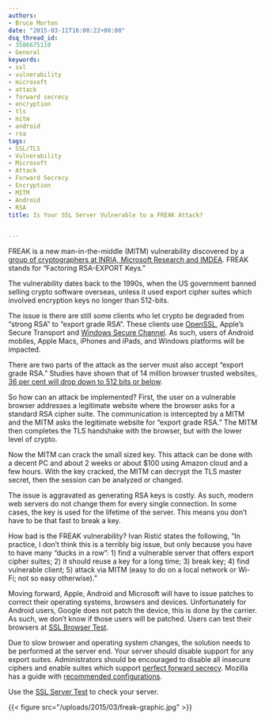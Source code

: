 ```yaml
---
authors:
- Bruce Morton
date: "2015-03-11T16:00:22+00:00"
dsq_thread_id:
- 3586675110
- General
keywords:
- ssl
- vulnerability
- microsoft
- attack
- forward secrecy
- encryption
- tls
- mitm
- android
- rsa
tags:
- SSL/TLS
- Vulnerability
- Microsoft
- Attack
- Forward Secrecy
- Encryption
- MITM
- Android
- RSA
title: Is Your SSL Server Vulnerable to a FREAK Attack?


---
```

FREAK is a new man-in-the-middle (MITM) vulnerability discovered by a [group of cryptographers at INRIA, Microsoft Research and IMDEA][1]. FREAK stands for “Factoring RSA-EXPORT Keys.”

The vulnerability dates back to the 1990s, when the US government banned selling crypto software overseas, unless it used export cipher suites which involved encryption keys no longer than 512-bits.

The issue is there are still some clients who let crypto be degraded from “strong RSA” to “export grade RSA”. These clients use [OpenSSL][2], Apple’s Secure Transport and [Windows Secure Channel][3]. As such, users of Android mobiles, Apple Macs, iPhones and iPads, and Windows platforms will be impacted.

There are two parts of the attack as the server must also accept “export grade RSA.” Studies have shown that of 14 million browser trusted websites, [36 per cent will drop down to 512 bits or below][4].

So how can an attack be implemented? First, the user on a vulnerable browser addresses a legitimate website where the browser asks for a standard RSA cipher suite. The communication is intercepted by a MITM and the MITM asks the legitimate website for “export grade RSA.” The MITM then completes the TLS handshake with the browser, but with the lower level of crypto.

Now the MITM can crack the small sized key. This attack can be done with a decent PC and about 2 weeks or about $100 using Amazon cloud and a few hours. With the key cracked, the MITM can decrypt the TLS master secret, then the session can be analyzed or changed.

The issue is aggravated as generating RSA keys is costly. As such, modern web servers do not change them for every single connection. In some cases, the key is used for the lifetime of the server. This means you don’t have to be that fast to break a key.

How bad is the FREAK vulnerability? Ivan Ristić states the following, “In practice, I don’t think this is a terribly big issue, but only because you have to have many “ducks in a row”: 1) find a vulnerable server that offers export cipher suites; 2) it should reuse a key for a long time; 3) break key; 4) find vulnerable client; 5) attack via MITM (easy to do on a local network or Wi-Fi; not so easy otherwise).”

Moving forward, Apple, Android and Microsoft will have to issue patches to correct their operating systems, browsers and devices. Unfortunately for Android users, Google does not patch the device, this is done by the carrier. As such, we don’t know if those users will be patched. Users can test their browsers at [SSL Browser Test][5].

Due to slow browser and operating system changes, the solution needs to be performed at the server end. Your server should disable support for any export suites. Administrators should be encouraged to disable all insecure ciphers and enable suites which support [perfect forward secrecy][6]. Mozilla has a guide with [recommended configurations][7].

Use the [SSL Server Test][8] to check your server.

{{< figure src="/uploads/2015/03/freak-graphic.jpg" >}}

 [1]: https://www.smacktls.com/
 [2]: https://cve.mitre.org/cgi-bin/cvename.cgi?name=CVE-2015-0204
 [3]: https://technet.microsoft.com/en-us/library/security/3046015.aspx
 [4]: https://freakattack.com/
 [5]: https://www.ssllabs.com/ssltest/viewMyClient.html
 [6]: https://casecurity.org/2014/04/11/perfect-forward-secrecy/
 [7]: https://wiki.mozilla.org/Security/Server_Side_TLS#Recommended_configurations
 [8]: https://www.ssllabs.com/ssltest/